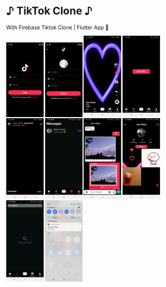 # ♪ TikTok Clone ♪

With Firebase Tiktok Clone | Flutter App 📱


<p float="left">
  <img src="https://github.com/ElifYu/TikTok-Clone/blob/main/assets/image10.png" width="20%"/>
  <img src="https://github.com/ElifYu/TikTok-Clone/blob/main/assets/image6.png" width="20%"/>
  <img src="https://github.com/ElifYu/TikTok-Clone/blob/main/assets/image4.jpeg" width="20%"/>
    <img src="https://github.com/ElifYu/TikTok-Clone/blob/main/assets/image3.jpeg" width="20%"/>
   <img src="https://github.com/ElifYu/TikTok-Clone/blob/main/assets/image11.jpeg" width="20%"/>
   <img src="https://github.com/ElifYu/TikTok-Clone/blob/main/assets/image2.jpeg" width="20%"/>
    <img src="https://github.com/ElifYu/TikTok-Clone/blob/main/assets/image1.jpeg" width="20%"/>
     <img src="https://github.com/ElifYu/TikTok-Clone/blob/main/assets/image7.jpeg" width="20%"/>
      <img src="https://github.com/ElifYu/TikTok-Clone/blob/main/assets/image9.jpeg" width="20%"/>
        <img src="https://github.com/ElifYu/TikTok-Clone/blob/main/assets/image5.jpeg" width="20%"/>

</p>
